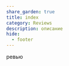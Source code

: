 ```yaml
---
share_garden: true
title: index
category: Reviews
description: описание 
hide:
  - footer
---
```


ревью